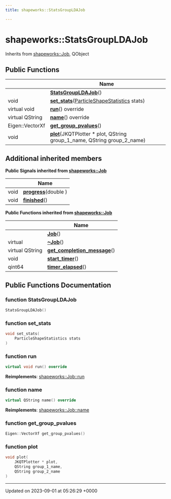 ```yaml
---
title: shapeworks::StatsGroupLDAJob

---
```


# shapeworks::StatsGroupLDAJob





Inherits from [shapeworks::Job](../Classes/classshapeworks_1_1Job.md), QObject

## Public Functions

|                | Name           |
| -------------- | -------------- |
| | **[StatsGroupLDAJob](../Classes/classshapeworks_1_1StatsGroupLDAJob.md#function-statsgroupldajob)**() |
| void | **[set_stats](../Classes/classshapeworks_1_1StatsGroupLDAJob.md#function-set-stats)**([ParticleShapeStatistics](../Classes/classshapeworks_1_1ParticleShapeStatistics.md) stats) |
| virtual void | **[run](../Classes/classshapeworks_1_1StatsGroupLDAJob.md#function-run)**() override |
| virtual QString | **[name](../Classes/classshapeworks_1_1StatsGroupLDAJob.md#function-name)**() override |
| Eigen::VectorXf | **[get_group_pvalues](../Classes/classshapeworks_1_1StatsGroupLDAJob.md#function-get-group-pvalues)**() |
| void | **[plot](../Classes/classshapeworks_1_1StatsGroupLDAJob.md#function-plot)**(JKQTPlotter * plot, QString group_1_name, QString group_2_name) |

## Additional inherited members

**Public Signals inherited from [shapeworks::Job](../Classes/classshapeworks_1_1Job.md)**

|                | Name           |
| -------------- | -------------- |
| void | **[progress](../Classes/classshapeworks_1_1Job.md#signal-progress)**(double ) |
| void | **[finished](../Classes/classshapeworks_1_1Job.md#signal-finished)**() |

**Public Functions inherited from [shapeworks::Job](../Classes/classshapeworks_1_1Job.md)**

|                | Name           |
| -------------- | -------------- |
| | **[Job](../Classes/classshapeworks_1_1Job.md#function-job)**() |
| virtual | **[~Job](../Classes/classshapeworks_1_1Job.md#function-~job)**() |
| virtual QString | **[get_completion_message](../Classes/classshapeworks_1_1Job.md#function-get-completion-message)**() |
| void | **[start_timer](../Classes/classshapeworks_1_1Job.md#function-start-timer)**() |
| qint64 | **[timer_elapsed](../Classes/classshapeworks_1_1Job.md#function-timer-elapsed)**() |


## Public Functions Documentation

### function StatsGroupLDAJob

```cpp
StatsGroupLDAJob()
```


### function set_stats

```cpp
void set_stats(
    ParticleShapeStatistics stats
)
```


### function run

```cpp
virtual void run() override
```


**Reimplements**: [shapeworks::Job::run](../Classes/classshapeworks_1_1Job.md#function-run)


### function name

```cpp
virtual QString name() override
```


**Reimplements**: [shapeworks::Job::name](../Classes/classshapeworks_1_1Job.md#function-name)


### function get_group_pvalues

```cpp
Eigen::VectorXf get_group_pvalues()
```


### function plot

```cpp
void plot(
    JKQTPlotter * plot,
    QString group_1_name,
    QString group_2_name
)
```


-------------------------------

Updated on 2023-09-01 at 05:26:29 +0000